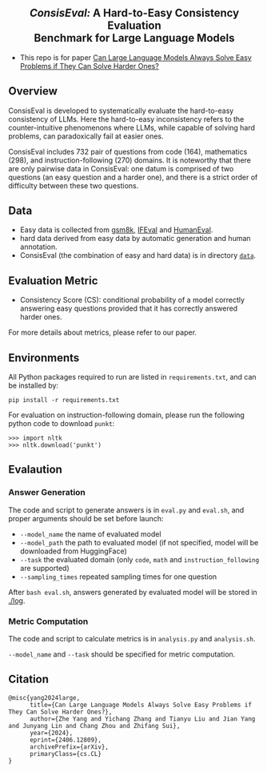 <div align="center">
  <h2><i>ConsisEval:</i> A Hard-to-Easy Consistency Evaluation<br>Benchmark for Large Language Models</h2> 
</div>

<!-- <p align="center">
| <b>Paper</b> | <b>Leaderboard</b> |
</p> -->

<!-- This is the repo for our paper: Can Large Language Models Always Solve Easy Problems if They Can Solve Harder Ones? -->
- This repo is for paper [Can Large Language Models Always Solve Easy Problems if They Can Solve Harder Ones?](https://arxiv.org/abs/2406.12809)

## Overview


ConsisEval is developed to systematically evaluate the hard-to-easy consistency of LLMs. Here the hard-to-easy inconsistency refers to the counter-intuitive phenomenons where LLMs, while capable of solving hard problems, can paradoxically fail at easier ones.  

ConsisEval includes 732 pair of questions from code (164), mathematics (298), and instruction-following (270) domains. It is noteworthy that there are only pairwise data in ConsisEval: one datum is comprised of two questions (an easy question and a harder one), and there is a strict order of difficulty between these two questions.

## Data

- Easy data is collected from [gsm8k](https://github.com/openai/grade-school-math), [IFEval](https://github.com/google-research/google-research/tree/master/instruction_following_eval) and [HumanEval](https://github.com/openai/human-eval).
- hard data derived from easy data by automatic generation and human annotation.
- ConsisEval (the combination of easy and hard data) is in directory [`data`](./data).

## Evaluation Metric

- Consistency Score (CS): conditional probability of a model correctly answering easy questions provided that it has correctly answered harder ones. 

<!-- - Relative Consistency Score (RCS): the rank of CS among a series of models with similar capabilities, indicating the potential for consistency improvement at current capability. -->

For more details about metrics, please refer to our paper.

## Environments

All Python packages required to run are listed in `requirements.txt`, and can be installed by:
```
pip install -r requirements.txt
```

For evaluation on instruction-following domain, please run the following python code to download `punkt`:
```
>>> import nltk
>>> nltk.download('punkt')
```

## Evalaution

### Answer Generation
The code and script to generate answers is in `eval.py` and `eval.sh`, and proper arguments should be set before launch:
- `--model_name` the name of evaluated model
- `--model_path` the path to evaluated model (if not specified, model will be downloaded from HuggingFace)
- `--task` the evaluated domain (only `code`, `math` and `instruction_following` are supported)
- `--sampling_times` repeated sampling times for one question

After `bash eval.sh`, answers generated by evaluated model will be stored in [./log](./log).

### Metric Computation
The code and script to calculate metrics is in `analysis.py` and `analysis.sh`. 

`--model_name` and `--task` should be specified for metric computation. 
<!-- Besides, please make sure model-generated answers are in [log](./log) directory. -->

## Citation

<!-- If you find the resources in this repository useful, please cite our paper: -->

```
@misc{yang2024large,
      title={Can Large Language Models Always Solve Easy Problems if They Can Solve Harder Ones?}, 
      author={Zhe Yang and Yichang Zhang and Tianyu Liu and Jian Yang and Junyang Lin and Chang Zhou and Zhifang Sui},
      year={2024},
      eprint={2406.12809},
      archivePrefix={arXiv},
      primaryClass={cs.CL}
}
```
